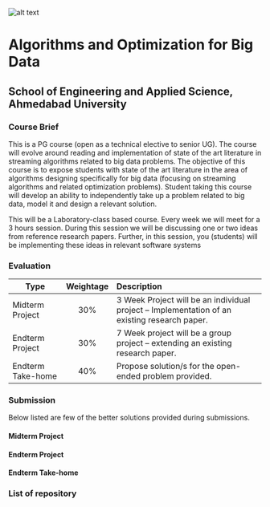 ![alt text](https://github.com/rahulptel/Algorithms-for-Big-Data-and-Optimization-2017/blob/master/images/IMG_20170418_101643_183.jpg "Idea Map")

# Algorithms and Optimization for Big Data
## School of Engineering and Applied Science, Ahmedabad University

### Course Brief
This is a PG course (open as a technical elective to senior UG). The course will evolve around reading and implementation of state of the art literature in streaming algorithms related to big data problems. The objective of this course is to expose students with state of the art literature in the area of algorithms designing specifically for big data (focusing on streaming algorithms and related optimization problems). Student taking this course will develop an ability to independently take up a problem related to big data, model it and design a relevant solution.

This will be a Laboratory-class based course. Every week we will meet for a 3 hours session. During this session we will be discussing one or two ideas from reference research papers. Further, in this session, you (students) will be implementing these ideas in relevant software systems

### Evaluation


| Type | Weightage | Description |
| ------------- |:-------------:| :-----|
| Midterm Project | 30% | 3 Week Project will be an individual project – Implementation of an existing research paper. |
| Endterm Project | 30% | 7 Week project will be a group project – extending an existing research paper.|
| Endterm Take-home | 40% | Propose solution/s for the open-ended problem provided. |

### Submission
Below listed are few of the better solutions provided during submissions.
#### Midterm Project
#### Endterm Project
#### Endterm Take-home

### List of repository
